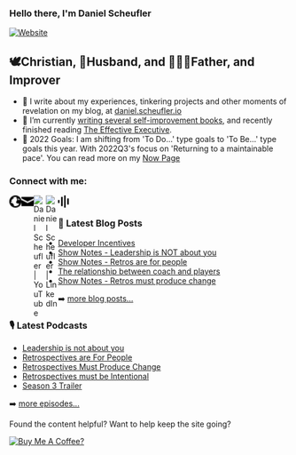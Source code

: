 ### Hello there, I'm Daniel Scheufler 

[![Website](https://img.shields.io/website?label=daniel.scheufler.io&style=for-the-badge&url=https%3A%2F%2Fdaniel.scheufler.io)][website]


## 🕊️Christian, 👫Husband, and 👨‍👩‍👧Father, and Improver
- 👀 I write about my experiences, tinkering projects and other moments of revelation on my blog, at [daniel.scheufler.io][website]
- 🌱 I’m currently [writing several self-improvement books](https://leanpub.com/u/danielscheufler), and recently finished reading [The Effective Executive]([https://www.amazon.com/15-Invaluable-Laws-Growth-Potential/dp/1599953668](https://www.amazon.com/Effective-Executive-Definitive-Harperbusiness-Essentials/dp/0060833459)).
- 🥅 2022 Goals: I am shifting from 'To Do...' type goals to 'To Be...' type goals this year. With 2022Q3's focus on 'Returning to a maintainable pace'. You can read more on my [Now Page](https://daniel.scheufler.io/now/)

### Connect with me:

[<img align="left" alt="daniel.scheufler.io" width="22px" src="https://raw.githubusercontent.com/iconic/open-iconic/master/svg/globe.svg" />][website]
[<img align="left" alt="daniel@scheufler.io" width="22px" src="https://raw.githubusercontent.com/iconic/open-iconic/master/svg/envelope-closed.svg" />][email]
[<img align="left" alt="Daniel Scheufler | YouTube" width="22px" src="https://cdn.jsdelivr.net/npm/simple-icons@v3/icons/youtube.svg" />][youtube]
[<img align="left" alt="Daniel Scheufler | LinkedIn" width="22px" src="https://cdn.jsdelivr.net/npm/simple-icons@v3/icons/linkedin.svg" />][linkedin]
[<img align="left" alt="A Journeyman's Travels Podcast | Anchor" width="22px" src="https://raw.githubusercontent.com/iconic/open-iconic/master/svg/audio-spectrum.svg" />][podcast]


<br />


### 📕 Latest Blog Posts

<!-- BLOG-POST-LIST:START -->
- [Developer Incentives](https://daniel.scheufler.io/2023/04/18/developer-incentives/)
- [Show Notes - Leadership is NOT about you](https://daniel.scheufler.io/2023/04/15/show-notes-leadership-not-about-you/)
- [Show Notes - Retros are for people](https://daniel.scheufler.io/2023/04/07/show-notes-retros-are-for-people/)
- [The relationship between coach and players](https://daniel.scheufler.io/2023/04/04/coach-and-players/)
- [Show Notes - Retros must produce change](https://daniel.scheufler.io/2023/03/31/show-notes-retros-must-produce-change/)
<!-- BLOG-POST-LIST:END -->

➡️ [more blog posts...](https://daniel.scheufler.io)

### 🎙️ Latest Podcasts
<!-- PODCAST-LIST:START -->
- [Leadership is not about you](https://podcasters.spotify.com/pod/show/journeymans-travels/episodes/Leadership-is-not-about-you-e20mbg5)
- [Retrospectives are For People](https://podcasters.spotify.com/pod/show/journeymans-travels/episodes/Retrospectives-are-For-People-e1uebl2)
- [Retrospectives Must Produce Change](https://podcasters.spotify.com/pod/show/journeymans-travels/episodes/Retrospectives-Must-Produce-Change-e1tg29c)
- [Retrospectives must be Intentional](https://podcasters.spotify.com/pod/show/journeymans-travels/episodes/Retrospectives-must-be-Intentional-e1tg27a)
- [Season 3 Trailer](https://podcasters.spotify.com/pod/show/journeymans-travels/episodes/Season-3-Trailer-e208i5e)
<!-- PODCAST-LIST:END -->

➡️ [more episodes...](https://anchor.fm/journeymans-travels)

Found the content helpful? Want to help keep the site going?

<a href="https://www.buymeacoffee.com/djscheuf" target="_blank"><img src="https://cdn.buymeacoffee.com/buttons/v2/arial-green.png" alt="Buy Me A Coffee?" style="height: 60px !important;width: 217px !important;" ></a>

[website]: https://daniel.scheufler.io
[youtube]: https://www.youtube.com/channel/UCudsO4RmJDekSneHkTkyAAw
[linkedin]: https://www.linkedin.com/in/danielscheufler/
[email]: mailto:daniel@scheufler.io
[podcast]: https://anchor.fm/journeymans-travels
<!---
djscheuf/djscheuf is a ✨ special ✨ repository because its `README.md` (this file) appears on your GitHub profile.
You can click the Preview link to take a look at your changes.
--->
